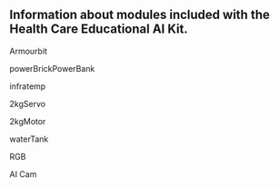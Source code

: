 ## Information about modules included with the Health Care Educational AI Kit.

Armourbit

powerBrickPowerBank

infratemp

2kgServo

2kgMotor

waterTank

RGB

AI Cam